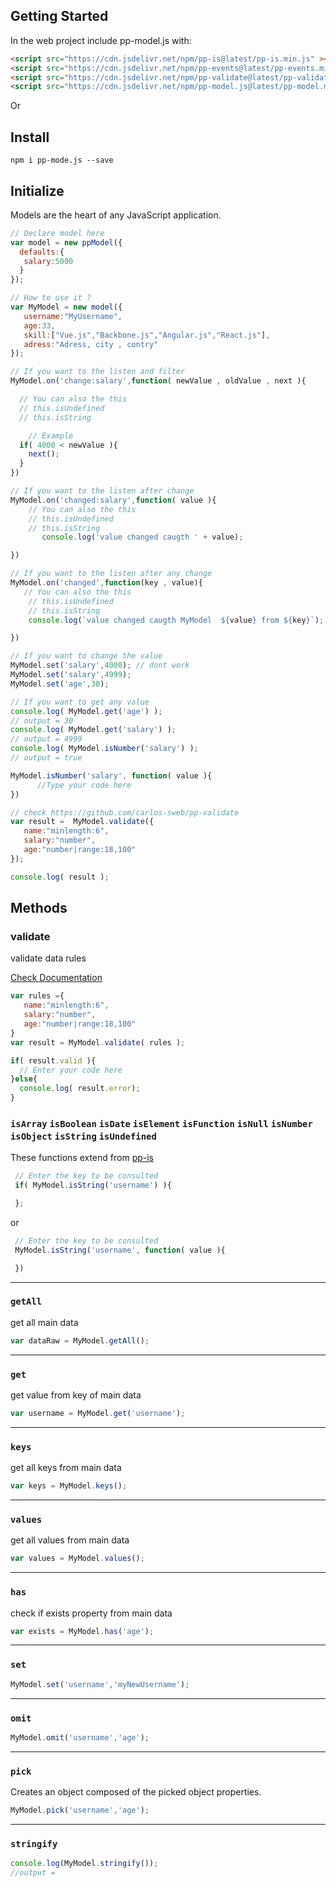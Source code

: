## Getting Started

In the web project include pp-model.js with:

```html
<script src="https://cdn.jsdelivr.net/npm/pp-is@latest/pp-is.min.js" ></script>
<script src="https://cdn.jsdelivr.net/npm/pp-events@latest/pp-events.min.js" ></script>
<script src="https://cdn.jsdelivr.net/npm/pp-validate@latest/pp-validate.min.js" ></script>
<script src="https://cdn.jsdelivr.net/npm/pp-model.js@latest/pp-model.min.js" ></script>
```

Or

## Install

```console
npm i pp-mode.js --save
```

## Initialize

Models are the heart of any JavaScript application.

```javascript
// Declare model here
var model = new ppModel({
  defaults:{
   salary:5000
  }
});

// How to use it ?
var MyModel = new model({
   username:"MyUsername",
   age:33,
   skill:["Vue.js","Backbone.js","Angular.js","React.js"],
   adress:"Adress, city , contry"
});

// If you want to the listen and filter
MyModel.on('change:salary',function( newValue , oldValue , next ){

  // You can also the this
  // this.isUndefined
  // this.isString

	// Example
  if( 4000 < newValue ){
    next();
  }
})

// If you want to the listen after change
MyModel.on('changed:salary',function( value ){
    // You can also the this
    // this.isUndefined
    // this.isString
	   console.log('value changed caugth ' + value);

})

// If you want to the listen after any change
MyModel.on('changed',function(key , value){
   // You can also the this
    // this.isUndefined
    // this.isString
    console.log(`value changed caugth MyModel  ${value} from ${key}`);

})

// If you want to change the value
MyModel.set('salary',4000); // dont work
MyModel.set('salary',4999);
MyModel.set('age',30);

// If you want to get any value
console.log( MyModel.get('age') );
// output = 30
console.log( MyModel.get('salary') );
// output = 4999
console.log( MyModel.isNumber('salary') );
// output = true

MyModel.isNumber('salary', function( value ){
      //Type your code here
})

// check https://github.com/carlos-sweb/pp-validate
var result =  MyModel.validate({
   name:"minlength:6",
   salary:"number",
   age:"number|range:18,100"
});

console.log( result );
```

## Methods


### validate

validate data rules

[Check Documentation](https://github.com/carlos-sweb/pp-validate)

```javascript
var rules ={
   name:"minlength:6",
   salary:"number",
   age:"number|range:18,100"
}
var result = MyModel.validate( rules );

if( result.valid ){
  // Enter your code here
}else{
  console.log( result.error);
}

```


### `isArray` `isBoolean` `isDate` `isElement` `isFunction` `isNull` `isNumber` `isObject` `isString` `isUndefined`

These functions extend from [pp-is](https://github.com/carlos-sweb/pp-is)

```javascript
 // Enter the key to be consulted
 if( MyModel.isString('username') ){

 };
```
or

```javascript
 // Enter the key to be consulted
 MyModel.isString('username', function( value ){

 })
```

---

### `getAll`

get all main data

```javascript
var dataRaw = MyModel.getAll();
```
---

### `get`

get value from key of main data

```javascript
var username = MyModel.get('username');
```
---

### `keys`

get all keys from main data

```javascript
var keys = MyModel.keys();
```
---

### `values`

get all values from main data

```javascript
var values = MyModel.values();
```
---

### `has`

check if exists property from main data

```javascript
var exists = MyModel.has('age');
```
---

### `set`
```javascript
MyModel.set('username','myNewUsername');
```
---

### `omit`
```javascript
MyModel.omit('username','age');
```
---

### `pick`

Creates an object composed of the picked object properties.

```javascript
MyModel.pick('username','age');
```

---

### `stringify`

```javascript
console.log(MyModel.stringify());
//output =
```
